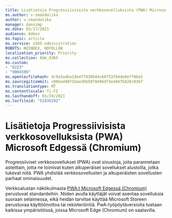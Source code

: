 ```yaml
---
title: Lisätietoja Progressiivisista verkkosovelluksista (PWA) Microsoft Edgessä (Chromium)
ms.author: v-smandalika
author: v-smandalika
manager: dansimp
ms.date: 03/17/2021
audience: Admin
ms.topic: article
ms.service: o365-administration
ROBOTS: NOINDEX, NOFOLLOW
localization_priority: Priority
ms.collection: Adm_O365
ms.custom:
- "8223"
- "9004596"
ms.openlocfilehash: 4c9a3adba19e4f7430b44c68f53fb4de0eff86e5
ms.sourcegitcommit: c08bed4071baa3bb5879496df3ed44fb828c8367
ms.translationtype: MT
ms.contentlocale: fi-FI
ms.lasthandoff: 03/19/2021
ms.locfileid: "51035292"
---
```

# <a name="learn-about-the-progressive-web-apps-pwas-on-microsoft-edge-chromium"></a>Lisätietoja Progressiivisista verkkosovelluksista (PWA) Microsoft Edgessä (Chromium)

Progressiiviset verkkosovellukset (PWA) ovat sivustoja, joita parannetaan asteittain, jotta ne toimivat kuten alkuperäiset sovellukset alustoilla, jotka tukevat niitä. PWA yhdistää verkkosovellusten ja alkuperäisten sovellusten parhaat ominaisuudet.

Verkkoalustan näkökulmasta [PWA:t Microsoft Edgessä (Chromium)](https://docs.microsoft.com/microsoft-edge/progressive-web-apps-chromium/#pwas-on-microsoft-edge-chromium) perustuvat standardeihin. Niiden avulla käyttäjät voivat asentaa sovelluksia suoraan selaimessa, eikä heidän tarvitse käyttää Microsoft Storeen perustuvaa käyttöönottoa tai rekisteröintiä. PwA-työpöytäversioita tuetaan kaikissa ympäristöissä, joissa Microsoft Edge (Chromium) on saatavilla.
